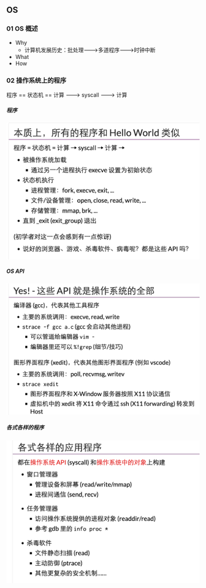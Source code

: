 

## OS



### 01 OS 概述

- Why
  - 计算机发展历史：批处理--->多道程序--->时钟中断
- What
- How



### 02 操作系统上的程序

程序 == 状态机 == 计算 ---> syscall ---> 计算

##### 程序
![](pics/02-1.png)

##### OS API
![](pics/02-2.png)

##### 各式各样的程序
![](pics/02-3.png)